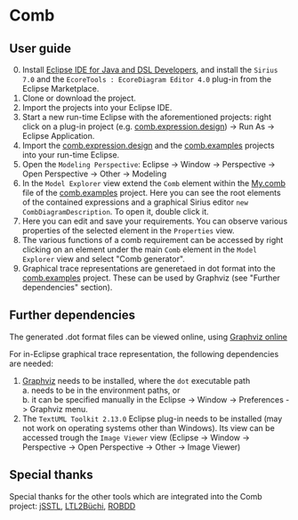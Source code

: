 # Comb

## User guide

0. Install [Eclipse IDE for Java and DSL Developers](https://www.eclipse.org/downloads/packages/release/2022-03/r/eclipse-ide-java-and-dsl-developers), and install the `Sirius 7.0` and the `EcoreTools : EcoreDiagram Editor 4.0` plug-in from the Eclipse Marketplace.
1. Clone or download the project.
2. Import the projects into your Eclipse IDE.
3. Start a new run-time Eclipse with the aforementioned projects: right click on a plug-in project (e.g. [comb.expression.design](https://github.com/sarvaryk/Comb/tree/master/comb.expression.design)) -> Run As -> Eclipse Application.
4. Import the [comb.expression.design](https://github.com/sarvaryk/Comb/tree/master/comb.expression.design) and the [comb.examples](https://github.com/sarvaryk/Comb/tree/master/comb.examples) projects into your run-time Eclipse.
5. Open the `Modeling Perspective`: Eclipse -> Window -> Perspective -> Open Perspective -> Other -> Modeling
6. In the `Model Explorer` view extend the `Comb` element within the [My.comb](https://github.com/sarvaryk/Comb/blob/master/comb.examples/My.comb) file of the [comb.examples](https://github.com/sarvaryk/Comb/tree/master/comb.examples) project. Here you can see the root elements of the contained expressions and a graphical Sirius editor `new CombDiagramDescription`. To open it, double click it.
7. Here you can edit and save your requirements. You can observe various properties of the selected element in the `Properties` view.
8. The various functions of a comb requirement can be accessed by right clicking on an element under the main `Comb` element in the `Model Explorer` view and select "Comb generator".
9. Graphical trace representations are generetaed in dot format into the [comb.examples](https://github.com/sarvaryk/Comb/tree/master/comb.examples) project. These can be used by Graphviz (see "Further dependencies" section).

## Further dependencies

The generated .dot format files can be viewed online, using [Graphviz online](https://dreampuf.github.io/GraphvizOnline)

For in-Eclipse graphical trace representation, the following dependencies are needed:
1. [Graphviz](https://graphviz.org/) needs to be installed, where the `dot` executable path  
   a. needs to be in the environment paths, or   
   b. it can be specified manually in the Eclipse -> Window -> Preferences -> Graphviz menu.  
2. The `TextUML Toolkit 2.13.0` Eclipse plug-in needs to be installed (may not work on operating systems other than Windows). Its view can be accessed trough the `Image Viewer` view (Eclipse -> Window -> Perspective -> Open Perspective -> Other -> Image Viewer)

## Special thanks

Special thanks for the other tools which are integrated into the Comb project:
[jSSTL](https://github.com/Quanticol/jsstl), [LTL2Büchi](https://github.com/fraimondi/ltl2buchi), [ROBDD](https://github.com/tejasnikumbh/ROBDD)
